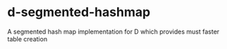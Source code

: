 # d-segmented-hashmap
A segmented hash map implementation for D which provides must faster table creation
